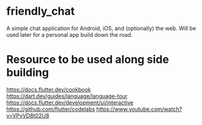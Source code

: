 # friendly_chat

 A simple chat application for Android, iOS, and (optionally) the web.
 Will be used later for a personal app build down the road.


# Resource to be used along side building

https://docs.flutter.dev/cookbook
https://dart.dev/guides/language/language-tour
https://docs.flutter.dev/development/ui/interactive
https://github.com/flutter/codelabs
https://www.youtube.com/watch?v=VPvVD8t02U8
